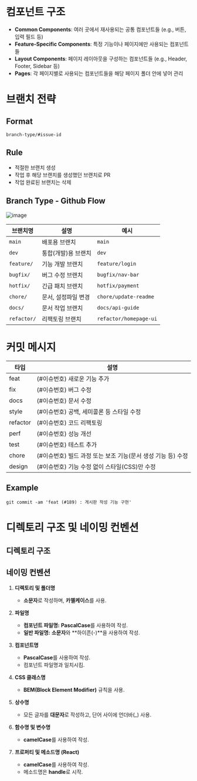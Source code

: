 # 컴포넌트 구조

- **Common Components**: 여러 곳에서 재사용되는 공통 컴포넌트들 (e.g., 버튼, 입력 필드 등)
- **Feature-Specific Components**: 특정 기능이나 페이지에만 사용되는 컴포넌트들
- **Layout Components**: 페이지 레이아웃을 구성하는 컴포넌트들 (e.g., Header, Footer, Sidebar 등)
- **Pages**: 각 페이지별로 사용되는 컴포넌트들을 해당 페이지 폴더 안에 넣어 관리 

# 브랜치 전략

## Format

`branch-type/#issue-id`

## Rule

- 적절한 브랜치 생성
- 작업 후 해당 브랜치를 생성했던 브랜치로 PR
- 작업 완료된 브랜치는 삭제

## Branch Type - Github Flow

![image](https://github.com/dnd-side-project/dnd-10th-9-backend/assets/50333168/1dc87948-57cf-4b1e-94ab-13c691c2cf76)

| 브랜치명      | 설명                 | 예시              |
|---------------|----------------------|-------------------|
| `main`        | 배포용 브랜치         | `main`            |
| `dev`         | 통합(개발)용 브랜치   | `dev`             |
| `feature/`    | 기능 개발 브랜치      | `feature/login`   |
| `bugfix/`     | 버그 수정 브랜치      | `bugfix/nav-bar`  |
| `hotfix/`     | 긴급 패치 브랜치      | `hotfix/payment`  |
| `chore/`      | 문서, 설정파일 변경  | `chore/update-readme` |
| `docs/`       | 문서 작업 브랜치      | `docs/api-guide`  |
| `refactor/`   | 리팩토링 브랜치       | `refactor/homepage-ui` |


# 커밋 메시지

| 타입     | 설명                                                         |
| -------- | ------------------------------------------------------------ |
| feat     | (#이슈번호) 새로운 기능 추가                                 |
| fix      | (#이슈번호) 버그 수정                                        |
| docs     | (#이슈번호) 문서 수정                                        |
| style    | (#이슈번호) 공백, 세미콜론 등 스타일 수정                    |
| refactor | (#이슈번호) 코드 리팩토링                                    |
| perf     | (#이슈번호) 성능 개선                                        |
| test     | (#이슈번호) 테스트 추가                                      |
| chore    | (#이슈번호) 빌드 과정 또는 보조 기능(문서 생성 기능 등) 수정 |
| design   | (#이슈번호) 기능 수정 없이 스타일(CSS)만 수정                |

## Example

```
git commit -am 'feat (#189) : 게시판 작성 기능 구현'
```

# 디렉토리 구조 및 네이밍 컨벤션

## 디렉토리 구조

## 네이밍 컨벤션

1. **디렉토리 및 폴더명**

   - **소문자**로 작성하며, **카멜케이스**를 사용.

2. **파일명**

   - **컴포넌트 파일명:** **PascalCase**를 사용하여 작성.
   - **일반 파일명:** **소문자**와 **하이픈(-)**을 사용하여 작성.

3. **컴포넌트명**

   - **PascalCase**를 사용하여 작성.
   - 컴포넌트 파일명과 일치시킴.

4. **CSS 클래스명**

   - **BEM(Block Element Modifier)** 규칙을 사용.

5. **상수명**

   - 모든 글자를 **대문자**로 작성하고, 단어 사이에 언더바(\_) 사용.

6. **함수명 및 변수명**

   - **camelCase**를 사용하여 작성.

7. **프로퍼티 및 메소드명 (React)**
   - **camelCase**를 사용하여 작성.
   - 메소드명은 **handle**로 시작.
